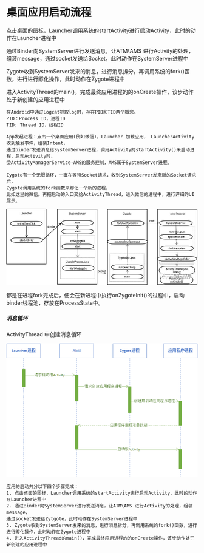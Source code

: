 # 桌面应用启动流程
点击桌面的图标，Launcher调用系统的startActivity进行启动Activity，此时的动作在Launcher进程中

通过Binder向SystemServer进行发送消息，让ATM\AMS 进行Activity的处理，组装message，通过socket发送给Socket，此时动作在SystemServer进程中

Zygote收到SystemServer发来的消息，进行消息拆分，再调用系统的fork()函数，进行进行孵化操作，此时动作在Zygote进程中

进入ActivityThread的main()，完成最终应用进程的的onCreate操作，该步动作处于新创建的应用进程中

```
在Android中通过Logcat抓取log时，存在PID和TID两个概念。
PID：Process ID，进程ID
TID: Thread ID，线程ID

```
```
App发起进程：点击一个桌面应用(例如微信)，Launcher 加载应用， LauncherActivity收到触发事件，组装Intent，
通过binder发送消息给SystemServer进程，调用Activity的startActivity()来启动进程，启动Activity时，
受ActivityManagerService-AMS的服务控制，AMS属于SystemServer进程。

Zygote有一个无限循环，一直在等待Socket请求，收到SystemServer发来新的Socket请求后，
Zygote调用系统的fork函数来孵化一个新的进程，
比如这里的微信。再把启动的入口交给ActivityThread，进入微信的进程中，进行详细的UI展示。

```
![image](images/image1.png)

都是在进程fork完成后，便会在新进程中执行onZygoteInit()的过程中，启动binder线程池，存放在ProcessState中。



##### 消息循环
ActivityThread 中创建消息循环

![image](images/image2.png)



```
应用的启动共分以下四个步骤完成：
1. 点击桌面的图标，Launcher调用系统的startActivity进行启动Activity，此时的动作在Launcher进程中
2. 通过Binder向SystemServer进行发送消息，让ATM\AMS 进行Activity的处理，组装message，
通过socket发送给Zytgote，此时动作在SystemServer进程中
3. Zygote收到SystemServer发来的消息，进行消息拆分，再调用系统的fork()函数，进行进行孵化操作，此时动作在Zygote进程中
4. 进入ActivityThread的main()，完成最终应用进程的的onCreate操作，该步动作处于新创建的应用进程中
```

